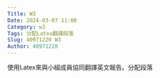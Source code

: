 ```yaml
---
Title: W3
Date: 2024-03-07 11:00
Category: w3
Tags: 分配Latex翻譯段落
Slug: 40971220 W3
Author: 40971220
---
```


使用Latex來與小組成員協同翻譯英文報告。分配段落

<!-- PELICAN_END_SUMMARY -->